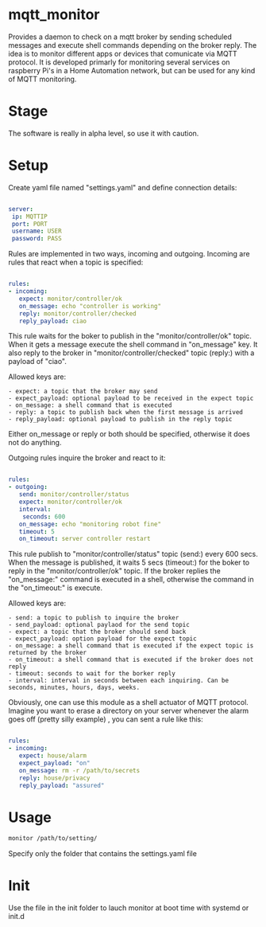 # mqtt_monitor

Provides a daemon to check on a mqtt broker by sending scheduled messages and execute shell commands depending on the broker reply. The idea is to monitor different apps or devices that comunicate via MQTT protocol. It is developed primarly for monitoring several services on raspberry Pi's in a Home Automation network, but can be used for any kind of MQTT monitoring.

# Stage
The software is really in alpha level, so use it with caution.

# Setup

Create yaml file named "settings.yaml" and define connection details:

```yaml

server:
 ip: MQTTIP
 port: PORT
 username: USER
 password: PASS


```

Rules are implemented in two ways, incoming and outgoing. Incoming are rules that react when a topic is specified:


```yaml

rules:
- incoming:
   expect: monitor/controller/ok
   on_message: echo "controller is working"
   reply: monitor/controller/checked
   reply_payload: ciao

```

This rule waits for the boker to publish in the "monitor/controller/ok" topic. When it gets a message execute the shell command in "on_message" key.
 It also reply to the broker in "monitor/controller/checked" topic (reply:) with a payload of "ciao".

 Allowed keys are:

    - expect: a topic that the broker may send
    - expect_payload: optional payload to be received in the expect topic
    - on_message: a shell command that is executed
    - reply: a topic to publish back when the first message is arrived
    - reply_payload: optional payload to publish in the reply topic

Either on_message or reply or both should be specified, otherwise it does not do anything.

Outgoing rules inquire the broker and react to it:

```yaml

rules:
- outgoing:
   send: monitor/controller/status
   expect: monitor/controller/ok
   interval:
    seconds: 600
   on_message: echo "monitoring robot fine"
   timeout: 5
   on_timeout: server controller restart

```

This rule publish to "monitor/controller/status" topic (send:) every 600 secs. When the message is published, it waits 5 secs (timeout:)
for the boker to reply in the "monitor/controller/ok" topic. If the broker replies the "on_message:" command is executed in a shell,
otherwise the command in the "on_timeout:" is execute.

Allowed keys are:


    - send: a topic to publish to inquire the broker
    - send_payload: optional paylaod for the send topic
    - expect: a topic that the broker should send back
    - expect_payload: option payload for the expect topic
    - on_message: a shell command that is executed if the expect topic is returned by the broker
    - on_timeout: a shell command that is executed if the broker does not reply
    - timeout: seconds to wait for the borker reply
    - interval: interval in seconds between each inquiring. Can be seconds, minutes, hours, days, weeks.



Obviously, one can use this module as a shell actuator of MQTT protocol.
Imagine you want to erase a directory on your server whenever the alarm goes off (pretty silly example) , you can sent a rule like this:

```yaml

rules:
- incoming:
   expect: house/alarm
   expect_payload: "on"
   on_message: rm -r /path/to/secrets
   reply: house/privacy
   reply_payload: "assured"

```



# Usage

```bash
monitor /path/to/setting/

```

Specify only the folder that contains the settings.yaml file

# Init

Use the file in the init folder to lauch monitor at boot time with systemd or init.d
